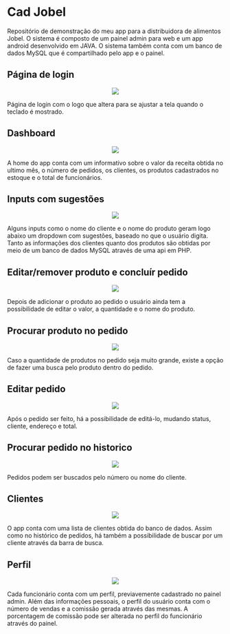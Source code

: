 # Cad Jobel
Repositório de demonstração do meu app para a distribuidora de alimentos Jobel.
O sistema é composto de um painel admin para web e um app android desenvolvido em JAVA. O sistema também conta com um banco de dados MySQL que é compartilhado pelo app e o painel.


## Página de login

<p align="center">
<img src="(https://user-images.githubusercontent.com/53953275/62909423-f06aa680-bd52-11e9-8f60-2f9b2d334ea4.gif">
</p>

Página de login com o logo que altera para se ajustar a tela quando o teclado é mostrado.

## Dashboard

<p align="center">
<img src="https://user-images.githubusercontent.com/53953275/62909420-eea0e300-bd52-11e9-95e2-95d03ff9a1cc.png">
</p>

A home do app conta com um informativo sobre o valor da receita obtida no ultimo mês, o número de pedidos, os clientes, os produtos cadastrados no estoque e o total de funcionários.

## Inputs com sugestões

<p align="center">
<img src="https://user-images.githubusercontent.com/53953275/62909360-a84b8400-bd52-11e9-9ff9-9250a27234f5.gif">
</p>

Alguns inputs como o nome do cliente e o nome do produto geram logo abaixo um dropdown com sugestões, baseado no que o usuário digita. Tanto as informações dos clientes quanto dos produtos são obtidas por meio de um banco de dados MySQL através de uma api em PHP.

## Editar/remover produto e concluír pedido

<p align="center">
<img src="https://user-images.githubusercontent.com/53953275/62909419-ee084c80-bd52-11e9-9eb9-4ea44a000882.gif">
</p>

Depois de adicionar o produto ao pedido o usuário ainda tem a possibilidade de editar o valor, a quantidade e o nome do produto.


## Procurar produto no pedido

<p align="center">
<img src="https://user-images.githubusercontent.com/53953275/62909428-f2cd0080-bd52-11e9-8711-a7ad8fbce141.gif">
</p>

Caso a quantidade de produtos no pedido seja muito grande, existe a opção de fazer uma busca pelo produto dentro do pedido.

## Editar pedido

<p align="center">
<img src="https://user-images.githubusercontent.com/53953275/62909418-ee084c80-bd52-11e9-9b43-814873003f1a.gif">
</p>

Após o pedido ser feito, há a possibilidade de editá-lo, mudando status, cliente, endereço e total.

## Procurar pedido no historico

<p align="center">
<img src="https://user-images.githubusercontent.com/53953275/62909425-f2346a00-bd52-11e9-9a9c-c97068cbc4a0.gif">
</p>

Pedidos podem ser buscados pelo número ou nome do cliente.

## Clientes

<p align="center">
<img src="https://user-images.githubusercontent.com/53953275/62909413-e9439880-bd52-11e9-9360-47aecf434469.gif">
</p>

O app conta com uma lista de clientes obtida do banco de dados. Assim como no histórico de pedidos, há também a possibilidade de buscar por um cliente através da barra de busca.

## Perfil

<p align="center">
<img src="https://user-images.githubusercontent.com/53953275/62909424-f1033d00-bd52-11e9-9c5e-f8bbe346c41f.png">
</p>

Cada funcionário conta com um perfil, previavemente cadastrado no painel admin. Além das informações pessoais, o perfil do usuário conta com o número de vendas e a comissão gerada através das mesmas. A porcentagem de comissão pode ser alterada no perfil do funcionário através do painel.

